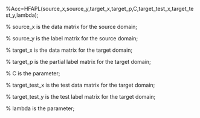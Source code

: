 %Acc=HFAPL(source_x,source_y,target_x,target_p,C,target_test_x,target_test_y,lambda);

% source_x is the data matrix for the source domain;

% source_y is the label matrix for the source domain;

% target_x is the data matrix for the target domain;

% target_p is the partial label matrix for the target domain;

% C is the parameter;

% target_test_x is the test data matrix for the target domain;

% target_test_y is the test label matrix for the target domain;

% lambda is the parameter;
